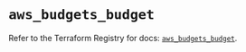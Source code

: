 # `aws_budgets_budget`

Refer to the Terraform Registry for docs: [`aws_budgets_budget`](https://registry.terraform.io/providers/hashicorp/aws/5.52.0/docs/resources/budgets_budget).
